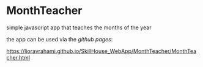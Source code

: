 # MonthTeacher
simple javascript app that teaches the months of the year

the app can be used via the *github pages*:

https://lioravrahami.github.io/SkillHouse_WebApp/MonthTeacher/MonthTeacher.html
